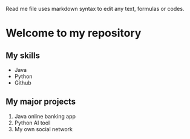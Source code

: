 Read me file uses markdown syntax to edit any text, formulas or codes.

# Welcome to my repository

## My skills
- Java
- Python
- Github

## My major projects
1. Java online banking app
2. Python AI tool
3. My own social network  
